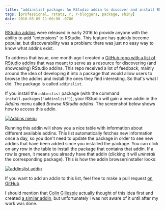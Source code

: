 ```yaml
---
title: "addinslist package: An RStudio addin to discover and install RStudio addins"
tags: [professional, rstats, r, r-bloggers, package, shiny]
date: 2016-05-09 11:00:00 -0700
---
```


[RStudio addins](https://rstudio.github.io/rstudioaddins/) were released in early 2016 to provide anyone with the ability to add "extensions" to RStudio. This feature has quickly become popular, but discoverability was a problem: there was just no easy way to know what addins exist.

To address that issue, one month ago I created a [GitHub repo with a list of RStudio addins](https://github.com/daattali/addinslist#addinslist-table) that was meant to serve as a resource for discovering (and showcasing) RStudio addins. This repo received a lot of feedback, mainly around the idea of developing it into a package that would allow users to browse the addins and install the ones they find interesting. So that's what I did. The package is called `addinslist`.

If you install the `addinslist` package (with the command `install.packages("addinslist")`), your RStudio will gain a new addin in the *Addins* menu called *Browse RStudio addins*. The screenshot below shows how to access this addin.

[![Addins menu](https://raw.githubusercontent.com/daattali/addinslist/master/inst/media/addins-menu.png)](https://raw.githubusercontent.com/daattali/addinslist/master/inst/media/addins-menu.png)

Running this addin will show you a nice table with information about different available addins. This list automatically fetches new information once a day, so you don't need to update the package in order to see new addins that have been added since you installed the package.  You can click on any row in the table to install the package that contains that addin. If a row is green, it means you already have that addin (clicking it will *uninstall* the corresponding package). This is how the addin browser/installer looks:  

[![addinslist addin](https://raw.githubusercontent.com/daattali/addinslist/master/inst/media/addin.png)](https://raw.githubusercontent.com/daattali/addinslist/master/inst/media/addin.png)

If you want to add an addin to this list, feel free to make a pull request [on GitHub](https://github.com/daattali/addinslist).

I should mention that [Colin Gillespie](https://github.com/csgillespie) actually thought of this idea first and created [a similar addin](https://github.com/csgillespie/addinmanager), but unfortunately I was not aware of it until after my work was done. 
